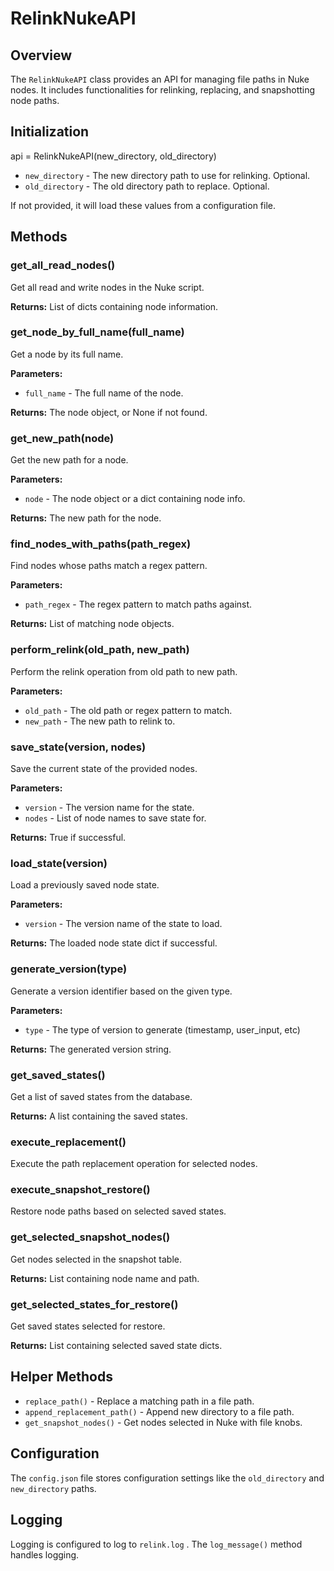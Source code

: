 # RelinkNukeAPI

## Overview

The  `RelinkNukeAPI`  class provides an API for managing file paths in Nuke nodes. It includes functionalities for relinking, replacing, and snapshotting node paths.

## Initialization
api = RelinkNukeAPI(new_directory, old_directory)
-  `new_directory`  - The new directory path to use for relinking. Optional.
-  `old_directory`  - The old directory path to replace. Optional.

If not provided, it will load these values from a configuration file.

## Methods

### get_all_read_nodes()

Get all read and write nodes in the Nuke script.

**Returns:** List of dicts containing node information.

### get_node_by_full_name(full_name)

Get a node by its full name.

**Parameters:** 

-  `full_name`  - The full name of the node.

**Returns:** The node object, or None if not found.

### get_new_path(node)

Get the new path for a node.

**Parameters:**

-  `node`  - The node object or a dict containing node info.

**Returns:** The new path for the node.

### find_nodes_with_paths(path_regex)

Find nodes whose paths match a regex pattern.

**Parameters:**

-  `path_regex`  - The regex pattern to match paths against.

**Returns:** List of matching node objects.

### perform_relink(old_path, new_path)

Perform the relink operation from old path to new path.

**Parameters:**

-  `old_path`  - The old path or regex pattern to match. 
-  `new_path`  - The new path to relink to.

### save_state(version, nodes)

Save the current state of the provided nodes.

**Parameters:**

-  `version`  - The version name for the state.
-  `nodes`  - List of node names to save state for.

**Returns:** True if successful.

### load_state(version)

Load a previously saved node state.

**Parameters:** 

-  `version`  - The version name of the state to load.

**Returns:** The loaded node state dict if successful.

### generate_version(type)

Generate a version identifier based on the given type.

**Parameters:**

-  `type`  - The type of version to generate (timestamp, user_input, etc) 

**Returns:** The generated version string.

### get_saved_states()

Get a list of saved states from the database.

**Returns:** A list containing the saved states.

### execute_replacement()

Execute the path replacement operation for selected nodes.

### execute_snapshot_restore() 

Restore node paths based on selected saved states.

### get_selected_snapshot_nodes()

Get nodes selected in the snapshot table. 

**Returns:** List containing node name and path.

### get_selected_states_for_restore()

Get saved states selected for restore.

**Returns:** List containing selected saved state dicts.

## Helper Methods

-  `replace_path()`  - Replace a matching path in a file path.
-  `append_replacement_path()`  - Append new directory to a file path.
-  `get_snapshot_nodes()`  - Get nodes selected in Nuke with file knobs.

## Configuration

The  `config.json`  file stores configuration settings like the  `old_directory`  and  `new_directory`  paths.

## Logging

Logging is configured to log to  `relink.log` . The  `log_message()`  method handles logging.
